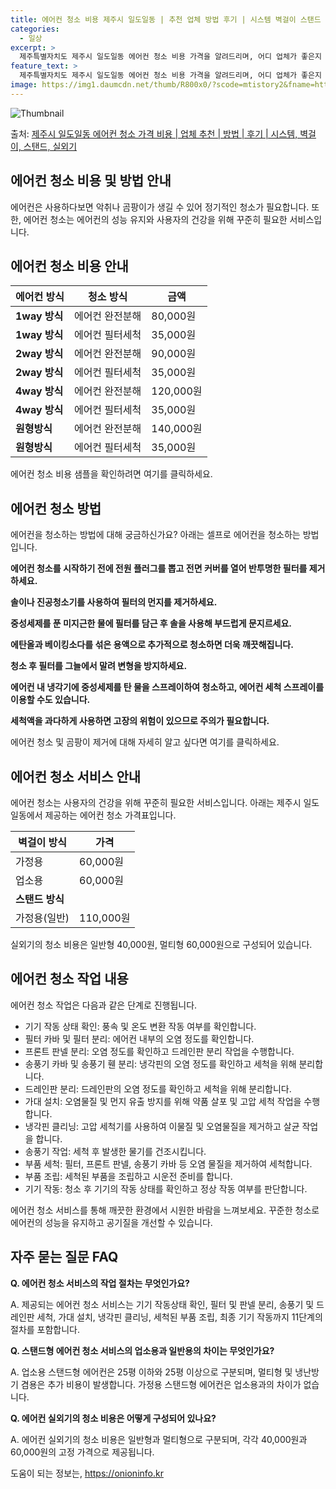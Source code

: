 ```yaml
---
title: 에어컨 청소 비용 제주시 일도일동 | 추천 업체 방법 후기 | 시스템 벽걸이 스탠드 실외기
categories:
  - 일상
excerpt: >
  제주특별자치도 제주시 일도일동 에어컨 청소 비용 가격을 알려드리며, 어디 업체가 좋은지 후기를 통해 알아보겠습니다. 현재 글에서는 시스템, 벽걸이, 스탠드, 실외기 각각에 대해 청소 비용이 나와 있으니 참고하시면 되겠습니다. 에어컨 분해 청소 방법 보기 👈 클릭셀프 에어컨 청소 방법 보기👈 클릭제주시 일도일동 에어컨 청소 비용시스템에어컨 방식클리닝방식금액1way 방식에어컨 완전분해80,000원1way 방식에어컨 필터세척35,000원2way 방식에어컨 완전분해90,000원2way 방식에어컨 필터세척35,000원4way 방식에어컨 완전분해120,000원4way 방식에어컨 필터세척35,000원원형방식에어컨 완전분해140,000원원형방식에어컨 필터세척35,000원에어컨 청소 견적 샘플 보기 👈 클릭에어컨 냄새의..
feature_text: >
  제주특별자치도 제주시 일도일동 에어컨 청소 비용 가격을 알려드리며, 어디 업체가 좋은지 후기를 통해 알아보겠습니다. 현재 글에서는 시스템, 벽걸이, 스탠드, 실외기 각각에 대해 청소 비용이 나와 있으니 참고하시면 되겠습니다. 에어컨 분해 청소 방법 보기 👈 클릭셀프 에어컨 청소 방법 보기👈 클릭제주시 일도일동 에어컨 청소 비용시스템에어컨 방식클리닝방식금액1way 방식에어컨 완전분해80,000원1way 방식에어컨 필터세척35,000원2way 방식에어컨 완전분해90,000원2way 방식에어컨 필터세척35,000원4way 방식에어컨 완전분해120,000원4way 방식에어컨 필터세척35,000원원형방식에어컨 완전분해140,000원원형방식에어컨 필터세척35,000원에어컨 청소 견적 샘플 보기 👈 클릭에어컨 냄새의..
image: https://img1.daumcdn.net/thumb/R800x0/?scode=mtistory2&fname=https%3A%2F%2Fblog.kakaocdn.net%2Fdn%2FWlfh6%2FbtsHxtF7I9i%2FVWa4qk5VBKMWeqR3MEkXxK%2Fimg.webp
---
```


![Thumbnail](https://img1.daumcdn.net/thumb/R800x0/?scode=mtistory2&fname=https%3A%2F%2Fblog.kakaocdn.net%2Fdn%2FWlfh6%2FbtsHxtF7I9i%2FVWa4qk5VBKMWeqR3MEkXxK%2Fimg.webp)

<p>출처: <a href="https://onioninfo.kr/entry/%EC%A0%9C%EC%A3%BC%EC%8B%9C-%EC%9D%BC%EB%8F%84%EC%9D%BC%EB%8F%99-%EC%97%90%EC%96%B4%EC%BB%A8-%EC%B2%AD%EC%86%8C-%EA%B0%80%EA%B2%A9-%EB%B9%84%EC%9A%A9-%EC%97%85%EC%B2%B4-%EC%B6%94%EC%B2%9C-%EB%B0%A9%EB%B2%95-%ED%9B%84%EA%B8%B0-%EC%8B%9C%EC%8A%A4%ED%85%9C-%EB%B2%BD%EA%B1%B8%EC%9D%B4-%EC%8A%A4%ED%83%A0%EB%93%9C-%EC%8B%A4%EC%99%B8%EA%B8%B0" rel="dofollow">제주시 일도일동 에어컨 청소 가격 비용 | 업체 추천 | 방법 | 후기 | 시스템, 벽걸이, 스탠드, 실외기</a> </p>

## 에어컨 청소 비용 및 방법 안내

에어컨은 사용하다보면 악취나 곰팡이가 생길 수 있어 정기적인 청소가 필요합니다. 또한, 에어컨 청소는 에어컨의 성능 유지와 사용자의 건강을
위해 꾸준히 필요한 서비스입니다.

## 에어컨 청소 비용 안내

**에어컨 방식** | **청소 방식** | **금액**  
---|---|---  
**1way 방식** | 에어컨 완전분해 | 80,000원  
**1way 방식** | 에어컨 필터세척 | 35,000원  
**2way 방식** | 에어컨 완전분해 | 90,000원  
**2way 방식** | 에어컨 필터세척 | 35,000원  
**4way 방식** | 에어컨 완전분해 | 120,000원  
**4way 방식** | 에어컨 필터세척 | 35,000원  
**원형방식** | 에어컨 완전분해 | 140,000원  
**원형방식** | 에어컨 필터세척 | 35,000원  
  
에어컨 청소 비용 샘플을 확인하려면 여기를 클릭하세요.

## 에어컨 청소 방법

에어컨을 청소하는 방법에 대해 궁금하신가요? 아래는 셀프로 에어컨을 청소하는 방법입니다.

**에어컨 청소를 시작하기 전에 전원 플러그를 뽑고 전면 커버를 열어 반투명한 필터를 제거하세요.**

**솔이나 진공청소기를 사용하여 필터의 먼지를 제거하세요.**

**중성세제를 푼 미지근한 물에 필터를 담근 후 솔을 사용해 부드럽게 문지르세요.**

**에탄올과 베이킹소다를 섞은 용액으로 추가적으로 청소하면 더욱 깨끗해집니다.**

**청소 후 필터를 그늘에서 말려 변형을 방지하세요.**

**에어컨 내 냉각기에 중성세제를 탄 물을 스프레이하여 청소하고, 에어컨 세척 스프레이를 이용할 수도 있습니다.**

**세척액을 과다하게 사용하면 고장의 위험이 있으므로 주의가 필요합니다.**

에어컨 청소 및 곰팡이 제거에 대해 자세히 알고 싶다면 여기를 클릭하세요.

## 에어컨 청소 서비스 안내

에어컨 청소는 사용자의 건강을 위해 꾸준히 필요한 서비스입니다. 아래는 제주시 일도일동에서 제공하는 에어컨 청소 가격표입니다.

**벽걸이 방식** | **가격**  
---|---  
가정용 | 60,000원  
업소용 | 60,000원  
**스탠드 방식** |   
가정용(일반) | 110,000원  
  
실외기의 청소 비용은 일반형 40,000원, 멀티형 60,000원으로 구성되어 있습니다.

## 에어컨 청소 작업 내용

에어컨 청소 작업은 다음과 같은 단계로 진행됩니다.

  * 기기 작동 상태 확인: 풍속 및 온도 변환 작동 여부를 확인합니다.
  * 필터 카바 및 필터 분리: 에어컨 내부의 오염 정도를 확인합니다.
  * 프론트 판넬 분리: 오염 정도를 확인하고 드레인판 분리 작업을 수행합니다.
  * 송풍기 카바 및 송풍기 휀 분리: 냉각핀의 오염 정도를 확인하고 세척을 위해 분리합니다.
  * 드레인판 분리: 드레인판의 오염 정도를 확인하고 세척을 위해 분리합니다.
  * 가대 설치: 오염물질 및 먼지 유출 방지를 위해 약품 살포 및 고압 세척 작업을 수행합니다.
  * 냉각핀 클리닝: 고압 세척기를 사용하여 이물질 및 오염물질을 제거하고 살균 작업을 합니다.
  * 송풍기 작업: 세척 후 발생한 물기를 건조시킵니다.
  * 부품 세척: 필터, 프론트 판넬, 송풍기 카바 등 오염 물질을 제거하여 세척합니다.
  * 부품 조립: 세척된 부품을 조립하고 시운전 준비를 합니다.
  * 기기 작동: 청소 후 기기의 작동 상태를 확인하고 정상 작동 여부를 판단합니다.

에어컨 청소 서비스를 통해 깨끗한 환경에서 시원한 바람을 느껴보세요. 꾸준한 청소로 에어컨의 성능을 유지하고 공기질을 개선할 수 있습니다.

## 자주 묻는 질문 FAQ

**Q. 에어컨 청소 서비스의 작업 절차는 무엇인가요?**

A. 제공되는 에어컨 청소 서비스는 기기 작동상태 확인, 필터 및 판넬 분리, 송풍기 및 드레인판 세척, 가대 설치, 냉각핀 클리닝, 세척된
부품 조립, 최종 기기 작동까지 11단계의 절차를 포함합니다.

**Q. 스탠드형 에어컨 청소 서비스의 업소용과 일반용의 차이는 무엇인가요?**

A. 업소용 스탠드형 에어컨은 25평 이하와 25평 이상으로 구분되며, 멀티형 및 냉난방기 겸용은 추가 비용이 발생합니다. 가정용 스탠드형
에어컨은 업소용과의 차이가 없습니다.

**Q. 에어컨 실외기의 청소 비용은 어떻게 구성되어 있나요?**

A. 에어컨 실외기의 청소 비용은 일반형과 멀티형으로 구분되며, 각각 40,000원과 60,000원의 고정 가격으로 제공됩니다.



 

도움이 되는 정보는, <a href="https://onioninfo.kr" rel="dofollow">https://onioninfo.kr</a>


